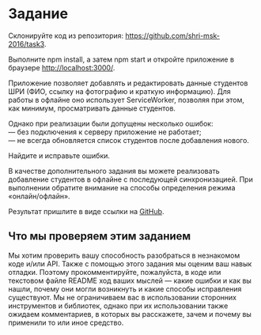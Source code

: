 # Задание

Склонируйте код из репозитория: <https://github.com/shri-msk-2016/task3>.

Выполните npm install, а затем npm start и откройте приложение в браузере <http://localhost:3000/>.

Приложение позволяет добавлять и редактировать данные студентов ШРИ (ФИО, ссылку на фотографию и краткую информацию). Для работы в офлайне оно использует ServiceWorker, позволяя при этом, как минимум, просматривать данные студентов.

Однако при реализации были допущены несколько ошибок:  
— без подключения к серверу приложение не работает;  
— не всегда обновляется список студентов после добавления нового.

Найдите и исправьте ошибки.

В качестве дополнительного задания вы можете реализовать добавление студентов в офлайне с последующей синхронизацией. При выполнении обратите внимание на способы определения режима «онлайн/офлайн».

Результат пришлите в виде ссылки на [GitHub](https://github.com/).

## Что мы проверяем этим заданием

Мы хотим проверить вашу способность разобраться в незнакомом коде и/или API. Также с помощью этого задания мы оценим ваш навык отладки. Поэтому прокомментируйте, пожалуйста, в коде или текстовом файле README ход ваших мыслей — какие ошибки и как вы нашли, почему они могли возникнуть и какие способы исправления существуют. 
Мы не ограничиваем вас в использовании сторонних инструментов и библиотек, однако при их использовании также ожидаем комментариев, в которых вы расскажете, зачем и почему вы применили то или иное средство.
